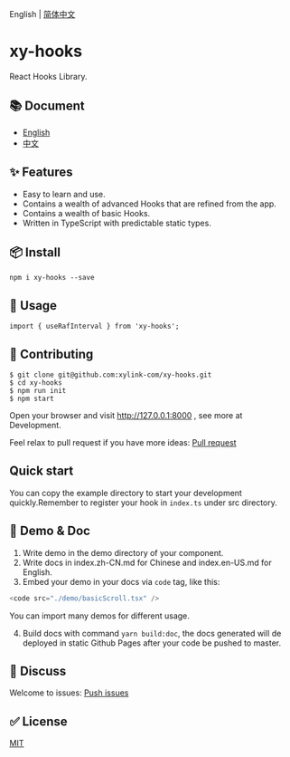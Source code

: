 English | [简体中文](./README.zh-CN.md)

# xy-hooks

React Hooks Library.

## 📚 Document

- [English](https://xylink-com.github.io/xy-hooks/)
- [中文](https://xylink-com.github.io/xy-hooks/zh-CN)

## ✨ Features

- Easy to learn and use.
- Contains a wealth of advanced Hooks that are refined from the app.
- Contains a wealth of basic Hooks.
- Written in TypeScript with predictable static types.

## 📦 Install

```
npm i xy-hooks --save
```

## 🔨 Usage

```
import { useRafInterval } from 'xy-hooks';
```

## 🤝 Contributing

```
$ git clone git@github.com:xylink-com/xy-hooks.git
$ cd xy-hooks
$ npm run init
$ npm start
```

Open your browser and visit http://127.0.0.1:8000 , see more at Development.

Feel relax to pull request if you have more ideas: [Pull request](https://github.com/xylink-com/xy-hooks/pulls)

## Quick start

You can copy the example directory to start your development quickly.Remember to register your hook in `index.ts` under src directory.

## 🤡 Demo & Doc

1. Write demo in the demo directory of your component.
2. Write docs in index.zh-CN.md for Chinese and index.en-US.md for English.
3. Embed your demo in your docs via `code` tag, like this:
```ts
<code src="./demo/basicScroll.tsx" />
```
You can import many demos for different usage.

4. Build docs with command `yarn build:doc`, the docs generated will de deployed in static Github Pages after your code be pushed to master.

## 👥 Discuss

Welcome to issues: [Push issues](https://github.com/xylink-com/xy-hooks/issues)

## ✅ License

[MIT](https://github.com/xylink-com/xy-hooks/blob/master/LICENSE)
